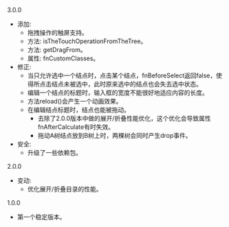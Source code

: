 3.0.0
- 添加:
	- 拖拽操作的触屏支持。
	- 方法: isTheTouchOperationFromTheTree。
	- 方法: getDragFrom。
	- 属性: fnCustomClasses。
- 修正:
	- 当只允许选中一个结点时，点击某个结点，fnBeforeSelect返回false，使得所点击结点未被选中，此时原来选中的结点也会失去选中状态。
  - 编辑一个结点的标题时，输入框的宽度不能很好地适应内容的长度。
  - 方法reload()会产生一个动画效果。
  - 在编辑结点标题时，结点也能被拖动。
	- 去除了2.0.0版本中做的展开/折叠性能优化，这个优化会导致属性fnAfterCalculate有时失效。
	- 拖动A树结点放到B树上时，两棵树会同时产生drop事件。
- 安全:
	- 升级了一些依赖包。

2.0.0
- 变动:
	- 优化展开/折叠目录的性能。

1.0.0
- 第一个稳定版本。
